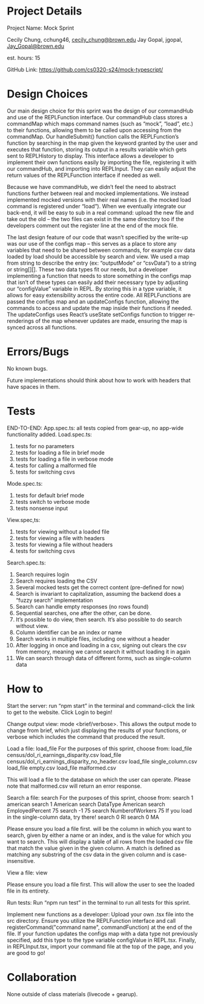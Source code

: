 # Project Details

Project Name: Mock Sprint

Cecily Chung, cchung46, cecily_chung@brown.edu
Jay Gopal, jgopal, Jay_Gopal@brown.edu

est. hours: 15

GitHub Link: https://github.com/cs0320-s24/mock-typescript/

# Design Choices

Our main design choice for this sprint was the design of our commandHub and use of the REPLFunction interface. Our commandHub class stores a commandMap which maps command names (such as “mock”, “load”, etc.) to their functions, allowing them to be called upon accessing from the commandMap. Our handleSubmit() function calls the REPLFunction’s function by searching in the map given the keyword granted by the user and executes that function, storing its output in a results variable which gets sent to REPLHistory to display. This interface allows a developer to implement their own functions easily by importing the file, registering it with our commandHub, and importing into REPLInput. They can easily adjust the return values of the REPLFunction interface if needed as well.

Because we have commandHub, we didn’t feel the need to abstract functions further between real and mocked implementations. We instead implemented mocked versions with their real names (i.e. the mocked load command is registered under “load”). When we eventually integrate our back-end, it will be easy to sub in a real command: upload the new file and take out the old – the two files can exist in the same directory too if the developers comment out the register line at the end of the mock file.

The last design feature of our code that wasn’t specified by the write-up was our use of the configs map – this serves as a place to store any variables that need to be shared between commands, for example csv data loaded by load should be accessible by search and view. We used a map from string to describe the entry (ex: “outputMode” or “csvData”) to a string or string[][]. These two data types fit our needs, but a developer implementing a function that needs to store something in the configs map that isn’t of these types can easily add their necessary type by adjusting our “configValue” variable in REPL. By storing this in a type variable, it allows for easy extensibility across the entire code. All REPLFunctions are passed the configs map and an updateConfigs function, allowing the commands to access and update the map inside their functions if needed. The updateConfigs uses React’s useState setConfigs function to trigger re-renderings of the map whenever updates are made, ensuring the map is synced across all functions.


# Errors/Bugs

No known bugs.

Future implementations should think about how to work with headers that have spaces in them.


# Tests

END-TO-END:
App.spec.ts: all tests copied from gear-up, no app-wide functionality added.
Load.spec.ts:

1. tests for no parameters
2. tests for loading a file in brief mode
3. tests for loading a file in verbose mode
4. tests for calling a malformed file
5. tests for switching csvs

Mode.spec.ts:

1. tests for default brief mode
2. tests switch to verbose mode
3. tests nonsense input

View.spec,ts:

1. tests for viewing without a loaded file
2. tests for viewing a file with headers
3. tests for viewing a file without headers
4. tests for switching csvs

Search.spec.ts:

1. Search requires login
2. Search requires loading the CSV
3. Several mocked tests get the correct content (pre-defined for now)
4. Search is invariant to capitalization, assuming the backend does a “fuzzy search” implementation
5. Search can handle empty responses (no rows found)
6. Sequential searches, one after the other, can be done.
7. It’s possible to do view, then search. It’s also possible to do search without view.
8. Column identifier can be an index or name
9. Search works in multiple files, including one without a header
10. After logging in once and loading in a csv, signing out clears the csv from memory, meaning we cannot search it without loading it in again
11. We can search through data of different forms, such as single-column data


# How to

Start the server: run “npm start” in the terminal and command-click the link to get to the website. Click Login to begin!

Change output view: mode <brief/verbose>.
This allows the output mode to change from brief, which just displaying the results of your functions, or verbose which includes the command that produced the result.

Load a file: load_file <filepath>
For the purposes of this sprint, choose from:
load_file census/dol_ri_earnings_disparity.csv
load_file census/dol_ri_earnings_disparity_no_header.csv
load_file single_column.csv
load_file empty.csv
load_file malformed.csv

This will load a file to the database on which the user can operate. Please note that malformed.csv will return an error response.

Search a file: search <column identifier> <value>
For the purposes of this sprint, choose from:
search 1 american
search 1 American
search DataType American
search EmployedPercent 75
search -1 75
search NumberofWorkers 75
If you load in the single-column data, try there!
search 0 RI
search 0 MA

Please ensure you load a file first. <column identifier> will be the column in which you want to search, given by either a name or an index, and <value> is the value for which you want to search.
This will display a table of all rows from the loaded csv file that match the value given in the given column. A match is defined as matching any substring of the csv data in the given column and is case-insensitive.

View a file: view

Please ensure you load a file first. This will allow the user to see the loaded file in its entirety.

Run tests: Run “npm run test” in the terminal to run all tests for this sprint.

Implement new functions as a developer: Upload your own .tsx file into the src directory. Ensure you utilize the REPLFunction interface and call registerCommand("command name", commandFunction) at the end of the file. If your function updates the configs map with a data type not previously specified, add this type to the type variable configValue in REPL.tsx. Finally, in REPLInput.tsx, import your command file at the top of the page, and you are good to go!

# Collaboration

None outside of class materials (livecode + gearup).
